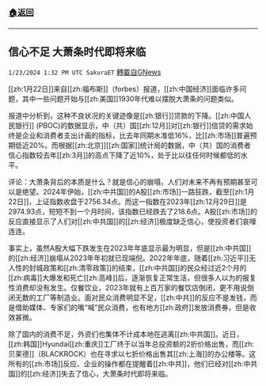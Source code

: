 ###  [:house:返回](README.md)
---


## 信心不足 大萧条时代即将来临
`1/23/2024 1:32 PM UTC SakuraET` [轉載自GNews](https://gnews.org/articles/2245841)

[[zh:1月22日]]来自[[zh:福布斯]]（forbes）报道，[[zh:中国经济]]面临许多问题，其中一些问题开始与[[zh:美国]]1930年代难以摆脱大萧条的问题类似。

报道中分析到，这种不良状况的关键迹像是[[zh:银行]]贷款的下降。[[zh:中国人民银行]] (PBOC)的数据显示，中（共）国[[zh:12月]]对[[zh:银行]]信贷的需求始终是企业和消费者支出计画的指标，比去年同期水准低16%，比[[zh:市场]]普遍预期低近20%。而根据[[zh:北京]][[zh:国家]]统计局的数据，中（共）国的消费者信心指数较去年[[zh:3月]]的高点下降了近10%，处于比以往任何时候都低的水平。

评论：大萧条背后的本质是什么？就是信心的崩塌，人们对未来不再有预期甚至可以是绝望。2024年伊始，[[zh:中共国]]的A股[[zh:市场]]一路狂跌，截至[[zh:1月22日]]，上证指数收盘于2756.34点。而这一指数在2023年[[zh:12月29日]]是2974.93点，短短不到一个月时间，该指数已经跌去了218.6点。A股[[zh:市场]]的反应直接显示了人们对[[zh:中共国]]的[[zh:经济]]极度缺乏信心，使投资者们哀嚎连连。

事实上，虽然A股大幅下跌发生在2023年年底显示最为明显，但是[[zh:中共国]]的[[zh:经济]]崩塌从2023年年初就已现端倪。2022年年底，随着[[zh:习近平]]无人性的封城政策和[[zh:清零政策]]的结束，[[zh:中共国]]的民众经过近2个月的[[zh:病毒]]大爆发和死亡[[zh:高峰]]后，逐渐恢复正常生活，但很多人以为的报复性消费却没有发生。仅餐饮业，2023年就有上百万家的餐饮店倒闭，更不用说倒闭无数的工厂等制造业。面对民众消费明显不足，[[zh:中共]]的反应不是发钱，而是借助媒体、专家们的嘴“喊”民众消费，也有地方[[zh:政府]]发放消费券，但是收效甚微。

除了国内的消费不足，外资们也集体不计成本地在逃离[[zh:中共国]]。近日，[[zh:韩国]]Hyundai[[zh:重庆]]工厂终于以当年总投资额的2折价格出售，而[[zh:贝莱德]]（BLACKROCK）也在寻求以七折价格出售其[[zh:上海]]的办公楼等。这所有的[[zh:市场]]反应、企业的操作都在提醒着[[zh:中共]]，他们已经对[[zh:中共国]]的[[zh:经济]]失去了信心，大萧条时代即将来临。
